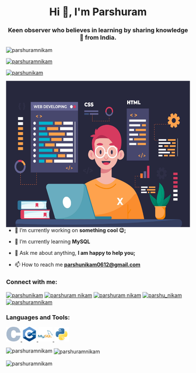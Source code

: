 <h1 align="center">Hi 👋, I'm Parshuram</h1>
<h3 align="center">Keen observer who believes in learning by sharing knowledge 🚀 from India.</h3>

<p align="left"> <img src="https://komarev.com/ghpvc/?username=parshuramnikam&label=Profile%20views&color=0e75b6&style=flat" alt="parshuramnikam" /> </p>

<p align="left"> <a href="https://github.com/ryo-ma/github-profile-trophy"><img src="https://github-profile-trophy.vercel.app/?username=parshuramnikam" alt="parshuramnikam" /></a> </p>

<p align="left"> <a href="https://twitter.com/parshunikam" target="blank"><img src="https://img.shields.io/twitter/follow/parshunikam?logo=twitter&style=for-the-badge" alt="parshunikam" /></a> </p>

<img align="right" width="600" height="400" src=readmepic.jpg>

- 🔭 I’m currently working on **something cool 😉;**

- 🌱 I’m currently learning **MySQL**

- 💬 Ask me about anything, **I am happy to help you;**

- 📫 How to reach me **parshunikam0612@gmail.com**

<h3 align="left">Connect with me:</h3>
<p align="left">
<a href="https://twitter.com/parshunikam" target="blank"><img align="center" src="https://cdn.jsdelivr.net/npm/simple-icons@3.0.1/icons/twitter.svg" alt="parshunikam" height="30" width="40" /></a>
<a href="https://linkedin.com/in/parshuram nikam" target="blank"><img align="center" src="https://cdn.jsdelivr.net/npm/simple-icons@3.0.1/icons/linkedin.svg" alt="parshuram nikam" height="30" width="40" /></a>
<a href="https://fb.com/parshuram nikam" target="blank"><img align="center" src="https://cdn.jsdelivr.net/npm/simple-icons@3.0.1/icons/facebook.svg" alt="parshuram nikam" height="30" width="40" /></a>
<a href="https://instagram.com/parshu_nikam" target="blank"><img align="center" src="https://cdn.jsdelivr.net/npm/simple-icons@3.0.1/icons/instagram.svg" alt="parshu_nikam" height="30" width="40" /></a>
<a href="https://www.hackerrank.com/parshuramnikam" target="blank"><img align="center" src="https://cdn.jsdelivr.net/npm/simple-icons@3.0.1/icons/hackerrank.svg" alt="parshuramnikam" height="30" width="40" /></a>
</p>

<h3 align="left">Languages and Tools:</h3>
<p align="left"> <a href="https://www.cprogramming.com/" target="_blank"> <img src="https://raw.githubusercontent.com/devicons/devicon/master/icons/c/c-original.svg" alt="c" width="40" height="40"/> </a> <a href="https://www.w3schools.com/cpp/" target="_blank"> <img src="https://raw.githubusercontent.com/devicons/devicon/master/icons/cplusplus/cplusplus-original.svg" alt="cplusplus" width="40" height="40"/> </a> <a href="https://www.mysql.com/" target="_blank"> <img src="https://raw.githubusercontent.com/devicons/devicon/master/icons/mysql/mysql-original-wordmark.svg" alt="mysql" width="40" height="40"/> </a> <a href="https://www.python.org" target="_blank"> <img src="https://raw.githubusercontent.com/devicons/devicon/master/icons/python/python-original.svg" alt="python" width="40" height="40"/> </a> </p>

<p><img align="left" src="https://github-readme-stats.vercel.app/api/top-langs?username=parshuramnikam&show_icons=true&locale=en&layout=compact" alt="parshuramnikam" /></p>

<p>&nbsp;<img align="center" src="https://github-readme-stats.vercel.app/api?username=parshuramnikam&show_icons=true&locale=en" alt="parshuramnikam" /></p>

<p><img align="center" src="https://github-readme-streak-stats.herokuapp.com/?user=parshuramnikam&" alt="parshuramnikam" /></p>
